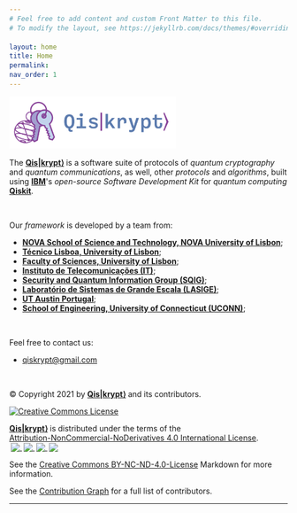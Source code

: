 ```yaml
---
# Feel free to add content and custom Front Matter to this file.
# To modify the layout, see https://jekyllrb.com/docs/themes/#overriding-theme-defaults

layout: home
title: Home
permalink: 
nav_order: 1
---
```


<img src="https://raw.githubusercontent.com/qiskrypt/qiskrypt.github.io/main/assets/images/logos/qiskrypt/PNGs/qiskrypt-logo-big.png" alt="Qis|krypt⟩ - Logo" width="60%">

<p>
    The <a href="https://qiskrypt.github.io/" target="_blank"><b>Qis|krypt⟩</b></a> is a software suite of protocols of <i>quantum cryptography</i> and <i>quantum communications</i>, as well, other <i>protocols</i> and <i>algorithms</i>, built using <a href="https://www.ibm.com/" target="_blank"><b>IBM</b></a>'s <i>open-source</i> <i>Software Development Kit</i> for <i>quantum computing</i> <a href="https://qiskit.org/" target="_blank"><b>Qiskit</b></a>.
</p>

<br>

<p>
    Our <i>framework</i> is developed by a team from:
    <ul>
        <li>
            <a href="https://www.fct.unl.pt/en" target="_blank"><b>NOVA School of Science and Technology, NOVA University of Lisbon</b></a>;
        </li>
        <li>
            <a href="https://tecnico.ulisboa.pt/en/" target="_blank"><b>Técnico Lisboa, University of Lisbon</b></a>;
        </li>
        <li>
            <a href="https://ciencias.ulisboa.pt/en" target="_blank"><b>Faculty of Sciences, University of Lisbon</b></a>;
        </li>
        <li>
            <a href="https://www.it.pt/" target="_blank"><b>Instituto de Telecomunicações (IT)</b></a>;
        </li>
        <li>
            <a href="https://sqigmath.tecnico.ulisboa.pt/" target="_blank"><b>Security and Quantum Information Group (SQIG)</b></a>;
        </li>
        <li>
            <a href="https://www.lasige.pt/" target="_blank"><b>Laboratório de Sistemas de Grande Escala (LASIGE)</b></a>;
        </li>
        <li>
            <a href="https://utaustinportugal.org/" target="_blank"><b>UT Austin Portugal</b></a>;
        </li>
        <li>
            <a href="https://www.engr.uconn.edu/" target="_blank"><b>School of Engineering, University of Connecticut (UCONN)</b></a>;
        </li>
    </ul>
</p>

<br>

<p>
    Feel free to contact us:
    <ul>
        <li>
            <a href="mailto:qiskrypt@gmail.com">qiskrypt@gmail.com</a>
        </li>
    </ul>
</p>

<br>

© Copyright 2021 by <a property="dct:title" rel="cc:attributionURL" href="https://github.com/qiskrypt/" target="_blank"><b>Qis|krypt⟩</b></a> and its contributors.

<a rel="license" href="http://creativecommons.org/licenses/by-nc-nd/4.0/">
 <img alt="Creative Commons License" style="border-width:0" src="https://i.creativecommons.org/l/by-nc-nd/4.0/88x31.png" />
</a>

<p xmlns:cc="http://creativecommons.org/ns#" xmlns:dct="http://purl.org/dc/terms/">
 <a property="dct:title" rel="cc:attributionURL" href="https://github.com/qiskrypt/" target="_blank"><b>Qis|krypt⟩</b></a> is distributed under the terms of the <a href="http://creativecommons.org/licenses/by-nc-nd/4.0/?ref=chooser-v1" target="_blank" rel="license noopener noreferrer" style="display:inline-block;">Attribution-NonCommercial-NoDerivatives 4.0 International License</a>.
 <br />
 <a href="http://creativecommons.org/licenses/by-nc-nd/4.0/?ref=chooser-v1" target="_blank" rel="license noopener noreferrer" style="display:inline-block;">
  <img style="height:22px!important;margin-left:3px;vertical-align:text-bottom;" src="https://mirrors.creativecommons.org/presskit/icons/cc.svg?ref=chooser-v1">
  <img style="height:22px!important;margin-left:3px;vertical-align:text-bottom;" src="https://mirrors.creativecommons.org/presskit/icons/by.svg?ref=chooser-v1">
  <img style="height:22px!important;margin-left:3px;vertical-align:text-bottom;" src="https://mirrors.creativecommons.org/presskit/icons/nc.svg?ref=chooser-v1">
  <img style="height:22px!important;margin-left:3px;vertical-align:text-bottom;" src="https://mirrors.creativecommons.org/presskit/icons/nd.svg?ref=chooser-v1">
 </a>
</p>

See the <a href="https://github.com/qiskrypt/qiskrypt/blob/main/LICENSE.md" target="_blank">Creative Commons BY-NC-ND-4.0-License</a> Markdown for more information.

See the <a href="https://github.com/qiskrypt/qiskrypt/graphs/contributors" target="_blank">Contribution Graph</a> for a full list of contributors.

<hr>